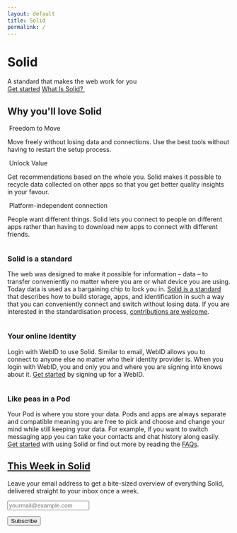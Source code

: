 ```yaml
---
layout: default
title: Solid
permalink: /
---
```


<div class="home">
  <div class="title-banner">
    <h1 class="title">Solid</h1>
    <div class="subtitle">
      A standard that makes the web work for you
    </div>
    <a href="{{site.baseurl}}/get-started" class="learn-btn">Get started</a>
    <a href="#what-is-solid" class="learn-more-link">
      What Is Solid?
      <img
        src="{{site.baseurl}}/assets/img/fontawesome-free-5.11.2-web/svgs/solid/chevron-down.svg"
        alt=""
        class="chevron"
      />
    </a>
  </div>
  <div class="page-content">
    <h2 class="intro-heading">
      Why you'll love Solid
    </h2>
    <div class="cards row around">
      <div class="col-xs-12 col-sm-12 col-md-4 col-lg-4">
        <div class="card">
          <div class="card-header">
            <img
              src="{{site.baseurl}}/assets/img/fontawesome-free-5.11.2-web/svgs/solid/book.svg"
              alt=""
              class="icon"
            />
            <span class="card-title">Freedom to Move</span>
          </div>
          <div class="card-body">
            <p>
            Move freely without losing data and connections. Use the best tools without having to restart the setup process.
            </p>
          </div>
        </div>
      </div>
      <div class="col-xs-12 col-sm-12 col-md-4 col-lg-4">
        <div class="card">
          <div class="card-header">
            <img
              src="{{site.baseurl}}/assets/img/fontawesome-free-5.11.2-web/svgs/solid/tools.svg"
              alt=""
              class="icon"
            />
            <span class="card-title">Unlock Value</span>
          </div>
          <div class="card-body">
            <p>
            Get recommendations based on the whole you. Solid makes it possible to recycle data collected on other apps so that you get better quality insights in your favour.
            </p>
          </div>
        </div>
      </div>
      <div class="col-xs-12 col-sm-12 col-md-4 col-lg-4">
        <div class="card">
          <div class="card-header">
            <img
              src="{{site.baseurl}}/assets/img/fontawesome-free-5.11.2-web/svgs/solid/users.svg"
              alt=""
              class="icon"
            />
            <span class="card-title">Platform-independent connection</span>
          </div>
          <div class="card-body">
            <p>
              People want different things. Solid lets you connect to people on different apps rather than having to download new apps to connect with different friends.
            </p>
          </div>
        </div>
      </div>
    </div>
    <div id="what-is-solid" class="img-info-banner row around">
      <div class="col-xs-12 col-sm-12 col-md-5 col-lg-5">
        <div class="image">
          <img src="{{site.baseurl}}/assets/img/pod-user-icon.svg" alt="" />
        </div>
      </div>
      <div class="col-xs-12 col-sm-12 col-md-7 col-lg-7">
        <div class="info-card">
          <h3 class="title">Solid is a standard</h3>
          <p class="info">
            The web was designed to make it possible for information – data – to transfer conveniently no matter where you are or what device you are using. Today data is used as a bargaining chip to lock you in. <a href="https://solid.github.io/specification/" title="The Solid Specification">Solid is a standard</a> that describes how to build storage, apps, and identification in such a way that you can conveniently connect and switch without losing data. If you are interested in the standardisation process, <a href="{{site.baseUrl}}/standardisation" title="How to contribute to the Solid standards">contributions are welcome</a>.
          </p>
        </div>
      </div>
    </div>
    <div class="img-info-banner row around reverse">
      <div class="col-xs-12 col-sm-12 col-md-5 col-lg-5">
        <div class="image">
          <img src="{{site.baseurl}}/assets/img/pod-user-icon.svg" alt="" />
        </div>
      </div>
      <div class="col-xs-12 col-sm-12 col-md-7 col-lg-7">
        <div class="info-card">
          <h3 class="title">Your online Identity </h3>
          <p class="info">
          Login with WebID to use Solid. Similar to email, WebID allows you to connect to anyone else no matter who their identity provider is. When you login with WebID, you and only you and where you are signing into knows about it. <a href="{{site.baseUrl}}/use-solid" title="Where to get a Solid account">Get started</a> by signing up for a WebID.
          </p>
        </div>
      </div>
    </div>
    <div class="img-info-banner row around">
      <div class="col-xs-12 col-sm-12 col-md-5 col-lg-5">
        <div class="image">
          <img src="{{site.baseurl}}/assets/img/pod-user-icon.svg" alt="" />
        </div>
      </div>
      <div class="col-xs-12 col-sm-12 col-md-7 col-lg-7">
        <div class="info-card">
          <h3 class="title">Like peas in a Pod</h3>
          <p class="info">
            Your Pod is where you store your data. Pods and apps are always separate and compatible meaning you are free to pick and choose and change your mind while still keeping your data. For example, if you want to switch messaging app you can take your contacts and chat history along easily. <a href="{{site.baseUrl}}/use-solid" title="Where to get a Solid account">Get started</a> with using Solid or find out more by reading the <a href="{{site.baseUrl}}/faqs" title="Frequently Asked Questions">FAQs</a>.
          </p>
        </div>
      </div>
    </div>
    <form
      action="https://tinyletter.com/ThisWeekInSolid"
      class="newsletter-form"
      method="post"
      target="popupwindow"
      onsubmit="window.open('https://tinyletter.com/ThisWeekInSolid', 'popupwindow', 'scrollbars=yes,width=800,height=600');return true"
    >
      <h2>
        <a href="{{site.baseUrl}}/this-week-in-solid" title="View past editions of This Week in Solid">
          This Week in Solid
        </a>
      </h2>
      <p>
        <label for="tlemail">
          Leave your email address to get a bite-sized overview of everything Solid, delivered straight to your inbox once a week.
        </label>
      </p>
      <p>
        <input type="email" name="email" placeholder="yourmail@example.com" id="tlemail"/>
      </p>
      <input type="hidden" value="1" name="embed"/>
      <input type="submit" value="Subscribe" />
    </form>

  </div>
</div>
